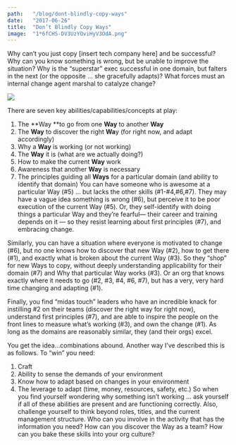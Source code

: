 ```yaml
---
path:	"/blog/dont-blindly-copy-ways"
date:	"2017-06-26"
title:	"Don’t Blindly Copy Ways"
image:	"1*6fCHS-DV3UzYOviHyV3OdA.png"
---
```


Why can’t you just copy [insert tech company here] and be successful? Why can you know something is wrong, but be unable to improve the situation? Why is the “superstar” exec successful in one domain, but falters in the next (or the opposite … she gracefully adapts)? What forces must an internal change agent marshal to catalyze change?

![](/images/1*6fCHS-DV3UzYOviHyV3OdA.png)

There are seven key abilities/capabilities/concepts at play:

1. The **Way **to go from one **Way** to another **Way**
2. The **Way** to discover the right **Wa**y (for right now, and adapt accordingly)
3. Why a **Way** is working (or not working)
4. The **Way** it is (what are we actually doing?)
5. How to make the current **Way** work
6. Awareness that another **Way** is necessary
7. The principles guiding all **Ways** for a particular domain (and ability to identify that domain)
You can have someone who is awesome at a particular Way (#5) … but lacks the other skills (#1-#4,#6,#7). They may have a vague idea something is wrong (#6), but perceive it to be poor execution of the current Way (#5). Or, they self-identify with doing things a particular Way and they’re fearful— their career and training depends on it — so they resist learning about first principles (#7), and embracing change.

Similarly, you can have a situation where everyone is motivated to change (#6), but no one knows how to discover that new Way (#2), how to get there (#1), and exactly what is broken about the current Way (#3). So they “shop” for new Ways to copy, without deeply understanding applicability for their domain (#7) and Why that particular Way works (#3). Or an org that knows exactly where it needs to go (#2, #3, #4, #6, #7), but has a very, very hard time changing and adapting (#1).

Finally, you find “midas touch” leaders who have an incredible knack for instilling #2 on their teams (discover the right way for right now), understand first principles (#7), and are able to inspire the people on the front lines to measure what’s working (#3), and own the change (#1). As long as the domains are reasonably similar, they (and their orgs) excel.

You get the idea…combinations abound. Another way I’ve described this is as follows. To “win” you need:

1. Craft
2. Ability to sense the demands of your environment
3. Know how to adapt based on changes in your environment
4. The leverage to adapt (time, money, resources, safety, etc.)
So when you find yourself wondering why something isn’t working … ask yourself if all of these abilities are present and are functioning correctly. Also, challenge yourself to think beyond roles, titles, and the current management structure. Who can you involve in the activity that has the information you need? How can you discover the Way as a team? How can you bake these skills into your org culture?

